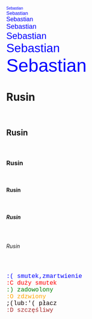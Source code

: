 <!DOCTYPE html>
<html lang="pl-PL">
<html>
        <head>
               <meta charset="utf-8">
              <title> </title>
       </head>
        <body>
<font color="blue" size="1" face="Arial"> Sebastian </font>  <br>
<font color="blue" size="2" face="Arial"> Sebastian </font>  <br>
<font color="blue" size="3" face="Arial"> Sebastian </font>  <br>
<font color="blue" size="4" face="Arial"> Sebastian </font>  <br>
<font color="blue" size="5" face="Arial"> Sebastian </font>  <br>
<font color="blue" size="6" face="Arial"> Sebastian </font>  <br>
<font color="blue" size="7" face="Arial"> Sebastian </font>  <br>

<h1> Rusin </h1><br>
<h2> Rusin </h2><br>
<h3> Rusin </h3><br>
<h4> Rusin </h4><br>
<h5> Rusin </h5><br>
<h6> Rusin </h6><br>

<font color="blue" size="3" face="'Courier New"> :( smutek,zmartwienie </font>  <br>
<font color="red" size="3" face="'Courier New"> :C duży smutek </font>  <br>
<font color="green" size="3" face="'Courier New"> :) zadowolony </font>  <br>
<font color="orange" size="3" face="'Courier New"> :O zdzwiony </font>  <br>
<font color="yelow" size="3" face="'Courier New"> ;(lub:'( płacz </font>  <br>
<font color="brown" size="3" face="'Courier New"> :D szczęśliwy </font>  <br>
       </body>
</html>
